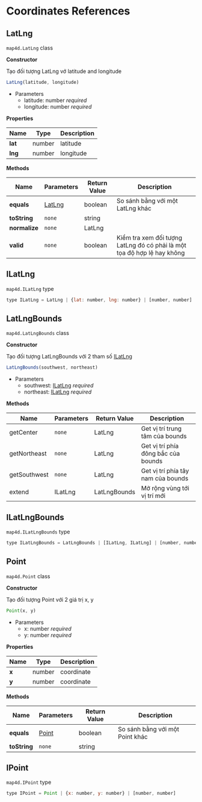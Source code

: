 # Coordinates References

## LatLng

`map4d.LatLng` class

**Constructor**

Tạo đối tượng LatLng vớ latitude and longitude

```js
LatLng(latitude, longitude)
```

- Parameters
  - latitude: number *required*
  - longitude: number *required*

**Properties**

|   Name   | Type   | Description |
|----------|--------|-------------|
| **lat**  | number | latitude    |
| **lng**  | number | longitude   |

**Methods**

| Name          | Parameters        | Return Value | Description                                                             |
|---------------|-------------------|--------------|-------------------------------------------------------------------------|
| **equals**    | [LatLng](#latlng) | boolean      | So sánh bằng với một LatLng khác                                        |
| **toString**  | `none`            | string       |                                                                         |
| **normalize** | `none`            | LatLng       |                                                                         |
| **valid**     | `none`            | boolean      | Kiểm tra xem đối tượng LatLng đó có phải là một tọa độ hợp lệ hay không |

## ILatLng

`map4d.ILatLng` type

```js
type ILatLng = LatLng | {lat: number, lng: number} | [number, number]
```

## LatLngBounds

`map4d.LatLngBounds` class

**Constructor**

Tạo đối tượng LatLngBounds với 2 tham số [ILatLng](#ilatlng)

```js
LatLngBounds(southwest, northeast)
```
- Parameters
  - southwest: [ILatLng](#ilatlng) *required*
  - northeast: [ILatLng](#ilatlng) *required*

**Methods**

| Name         | Parameters | Return Value | Description                         |
|--------------|------------|--------------|-------------------------------------|
| getCenter    | `none`     | LatLng       | Get vị trí trung tâm của bounds     |
| getNortheast | `none`     | LatLng       | Get vị trí phía đông bắc của bounds |
| getSouthwest | `none`     | LatLng       | Get vị trí phía tây nam của bounds  |
| extend       | ILatLng    | LatLngBounds | Mở rộng vùng tới vị trí mới         |

## ILatLngBounds

`map4d.ILatLngBounds` type

```js
type ILatLngBounds = LatLngBounds | [ILatLng, ILatLng] | [number, number, number, number]
```

## Point

`map4d.Point` class

**Constructor**

Tạo đối tượng Point với 2 giá trị x, y

```js
Point(x, y)
```

- Parameters
  - x: number *required*
  - y: number *required*

**Properties**

|  Name  | Type   | Description |
|--------|--------|-------------|
| **x**  | number | coordinate  |
| **y**  | number | coordinate  |

**Methods**

| Name          | Parameters      | Return Value | Description                     |
|---------------|-----------------|--------------|---------------------------------|
| **equals**    | [Point](#point) | boolean      | So sánh bằng với một Point khác |
| **toString**  | `none`          | string       |                                 |

## IPoint

`map4d.IPoint` type

```js
type IPoint = Point | {x: number, y: number} | [number, number]
```